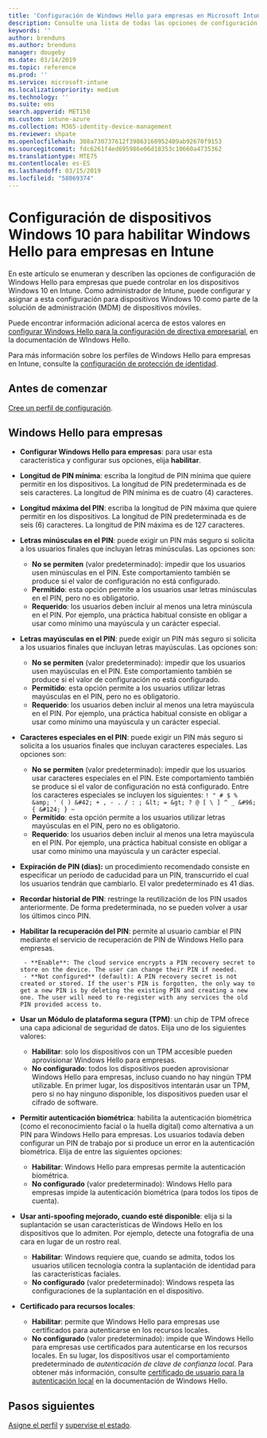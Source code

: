 ```yaml
---
title: 'Configuración de Windows Hello para empresas en Microsoft Intune: Azure | Microsoft Docs'
description: Consulte una lista de todas las opciones de configuración de PIN, biometría y protección contra suplantación de identidad en un perfil de protección de identidad para usar y configurar Windows Hello para empresas en dispositivos Windows 10 en Microsoft Intune.
keywords: ''
author: brenduns
ms.author: brenduns
manager: dougeby
ms.date: 03/14/2019
ms.topic: reference
ms.prod: ''
ms.service: microsoft-intune
ms.localizationpriority: medium
ms.technology: ''
ms.suite: ems
search.appverid: MET150
ms.custom: intune-azure
ms.collection: M365-identity-device-management
ms.reviewer: shpate
ms.openlocfilehash: 308a730737612f39863160952409ab92670f9153
ms.sourcegitcommit: fdc6261f4ed695986e06d18353c10660a4735362
ms.translationtype: MTE75
ms.contentlocale: es-ES
ms.lasthandoff: 03/15/2019
ms.locfileid: "58069374"
---
```

# <a name="windows-10-device-settings-to-enable-windows-hello-for-business-in-intune"></a>Configuración de dispositivos Windows 10 para habilitar Windows Hello para empresas en Intune

En este artículo se enumeran y describen las opciones de configuración de Windows Hello para empresas que puede controlar en los dispositivos Windows 10 en Intune. Como administrador de Intune, puede configurar y asignar a esta configuración para dispositivos Windows 10 como parte de la solución de administración (MDM) de dispositivos móviles. 

Puede encontrar información adicional acerca de estos valores en [configurar Windows Hello para la configuración de directiva empresarial](https://docs.microsoft.com/windows/security/identity-protection/hello-for-business/hello-cert-trust-policy-settings), en la documentación de WIndows Hello.


Para más información sobre los perfiles de Windows Hello para empresas en Intune, consulte la [configuración de protección de identidad](identity-protection-configure.md).

## <a name="before-you-begin"></a>Antes de comenzar

[Cree un perfil de configuración](identity-protection-configure.md#create-the-device-profile).

## <a name="windows-hello-for-business"></a>Windows Hello para empresas

- **Configurar Windows Hello para empresas**: para usar esta característica y configurar sus opciones, elija **habilitar**.
- **Longitud de PIN mínima**: escriba la longitud de PIN mínima que quiere permitir en los dispositivos. La longitud de PIN predeterminada es de seis caracteres. La longitud de PIN mínima es de cuatro (4) caracteres.
- **Longitud máxima del PIN**: escriba la longitud de PIN máxima que quiere permitir en los dispositivos. La longitud de PIN predeterminada es de seis (6) caracteres. La longitud de PIN máxima es de 127 caracteres.  
- **Letras minúsculas en el PIN**: puede exigir un PIN más seguro si solicita a los usuarios finales que incluyan letras minúsculas. Las opciones son:

  - **No se permiten** (valor predeterminado): impedir que los usuarios usen minúsculas en el PIN. Este comportamiento también se produce si el valor de configuración no está configurado.
  - **Permitido**: esta opción permite a los usuarios usar letras minúsculas en el PIN, pero no es obligatorio.
  - **Requerido**: los usuarios deben incluir al menos una letra minúscula en el PIN. Por ejemplo, una práctica habitual consiste en obligar a usar como mínimo una mayúscula y un carácter especial.

- **Letras mayúsculas en el PIN**: puede exigir un PIN más seguro si solicita a los usuarios finales que incluyan letras mayúsculas. Las opciones son:

  - **No se permiten** (valor predeterminado): impedir que los usuarios usen mayúsculas en el PIN. Este comportamiento también se produce si el valor de configuración no está configurado.
  - **Permitido**: esta opción permite a los usuarios utilizar letras mayúsculas en el PIN, pero no es obligatorio.
  - **Requerido**: los usuarios deben incluir al menos una letra mayúscula en el PIN. Por ejemplo, una práctica habitual consiste en obligar a usar como mínimo una mayúscula y un carácter especial.

- **Caracteres especiales en el PIN**: puede exigir un PIN más seguro si solicita a los usuarios finales que incluyan caracteres especiales. Las opciones son:

  - **No se permiten** (valor predeterminado): impedir que los usuarios usar caracteres especiales en el PIN. Este comportamiento también se produce si el valor de configuración no está configurado.
    Entre los caracteres especiales se incluyen los siguientes: `! " # $ % &amp; ' ( ) &#42; + , - . / : ; &lt; = &gt; ? @ [ \ ] ^ _ &#96; { &#124; } ~`
  - **Permitido**: esta opción permite a los usuarios utilizar letras mayúsculas en el PIN, pero no es obligatorio.
  - **Requerido**: los usuarios deben incluir al menos una letra mayúscula en el PIN. Por ejemplo, una práctica habitual consiste en obligar a usar como mínimo una mayúscula y un carácter especial.

- **Expiración de PIN (días):** un procedimiento recomendado consiste en especificar un período de caducidad para un PIN, transcurrido el cual los usuarios tendrán que cambiarlo. El valor predeterminado es 41 días.

- **Recordar historial de PIN**: restringe la reutilización de los PIN usados anteriormente. De forma predeterminada, no se pueden volver a usar los últimos cinco PIN.  
- **Habilitar la recuperación del PIN**: permite al usuario cambiar el PIN mediante el servicio de recuperación de PIN de Windows Hello para empresas.

       - **Enable**: The cloud service encrypts a PIN recovery secret to store on the device. The user can change their PIN if needed.  
       - **Not configured** (default): A PIN recovery secret is not created or stored. If the user's PIN is forgotten, the only way to get a new PIN is by deleting the existing PIN and creating a new one. The user will need to re-register with any services the old PIN provided access to.  

- **Usar un Módulo de plataforma segura (TPM)**: un chip de TPM ofrece una capa adicional de seguridad de datos. Elija uno de los siguientes valores:  
  - **Habilitar**: solo los dispositivos con un TPM accesible pueden aprovisionar Windows Hello para empresas.
  - **No configurado**: todos los dispositivos pueden aprovisionar Windows Hello para empresas, incluso cuando no hay ningún TPM utilizable. En primer lugar, los dispositivos intentarán usar un TPM, pero si no hay ninguno disponible, los dispositivos pueden usar el cifrado de software.  

- **Permitir autenticación biométrica**: habilita la autenticación biométrica (como el reconocimiento facial o la huella digital) como alternativa a un PIN para Windows Hello para empresas. Los usuarios todavía deben configurar un PIN de trabajo por si produce un error en la autenticación biométrica. Elija de entre las siguientes opciones:

  - **Habilitar**: Windows Hello para empresas permite la autenticación biométrica.
  - **No configurado** (valor predeterminado): Windows Hello para empresas impide la autenticación biométrica (para todos los tipos de cuenta).

- **Usar anti-spoofing mejorado, cuando esté disponible**: elija si la suplantación se usan características de Windows Hello en los dispositivos que lo admiten. Por ejemplo, detecte una fotografía de una cara en lugar de un rostro real.

  - **Habilitar**: Windows requiere que, cuando se admita, todos los usuarios utilicen tecnología contra la suplantación de identidad para las características faciales.  
  - **No configurado** (valor predeterminado): Windows respeta las configuraciones de la suplantación en el dispositivo.

- **Certificado para recursos locales**: 

  - **Habilitar**: permite que Windows Hello para empresas use certificados para autenticarse en los recursos locales.
  - **No configurado** (valor predeterminado): impide que Windows Hello para empresas use certificados para autenticarse en los recursos locales. En su lugar, los dispositivos usar el comportamiento predeterminado de *autenticación de clave de confianza local*. Para obtener más información, consulte [certificado de usuario para la autenticación local](https://docs.microsoft.com/windows/security/identity-protection/hello-for-business/hello-cert-trust-policy-settings#use-certificate-for-on-premises-authentication) en la documentación de Windows Hello.  
## <a name="next-steps"></a>Pasos siguientes

[Asigne el perfil](device-profile-assign.md) y [supervise el estado](device-profile-monitor.md).
